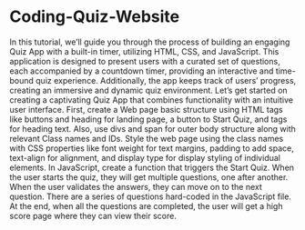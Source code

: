 # Coding-Quiz-Website
In this tutorial, we’ll guide you through the process of building an engaging Quiz App with a built-in timer, utilizing HTML, CSS, and JavaScript. This application is designed to present users with a curated set of questions, each accompanied by a countdown timer, providing an interactive and time-bound quiz experience. Additionally, the app keeps track of users’ progress, creating an immersive and dynamic quiz environment. Let’s get started on creating a captivating Quiz App that combines functionality with an intuitive user interface.
First, create a Web page basic structure using HTML tags like buttons and heading for landing page, a button to Start Quiz, and  tags for heading text. Also, use divs and span for outer body structure along with relevant Class names and IDs.
Style the web page using the class names with CSS properties like font weight for text margins, padding to add space, text-align for alignment, and display type for display styling of individual elements.
In JavaScript, create a function that triggers the Start Quiz. When the user starts the quiz, they will get multiple questions, one after another. When the user validates the answers, they can move on to the next question. There are a series of questions hard-coded in the JavaScript file.
At the end, when all the questions are completed, the user will get a high score page where they can view their score.

